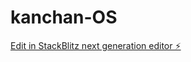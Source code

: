 # kanchan-OS

[Edit in StackBlitz next generation editor ⚡️](https://stackblitz.com/~/github.com/yuji-0819/kanchan-OS)